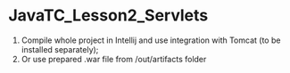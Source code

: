 JavaTC_Lesson2_Servlets
=======================

1) Compile whole project in Intellij and use integration with Tomcat (to be installed separately);
2) Or use prepared .war file from /out/artifacts folder